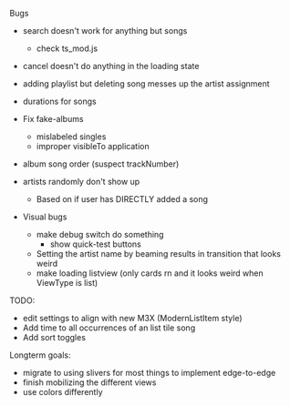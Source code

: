 Bugs
- search doesn't work for anything but songs
  - check ts_mod.js
- cancel doesn't do anything in the loading state
- adding playlist but deleting song messes up the artist assignment
- durations for songs
- Fix fake-albums
  - mislabeled singles
  - improper visibleTo application
- album song order (suspect trackNumber)
- artists randomly don't show up
  - Based on if user has DIRECTLY added a song

- Visual bugs
  - make debug switch do something
    - show quick-test buttons
  - Setting the artist name by beaming results in transition that looks weird
  - make loading listview (only cards rn and it looks weird when ViewType is list)

TODO:
- edit settings to align with new M3X (ModernListItem style)
- Add time to all occurrences of an list tile song
- Add sort toggles

Longterm goals:
- migrate to using slivers for most things to implement edge-to-edge
- finish mobilizing the different views
- use colors differently